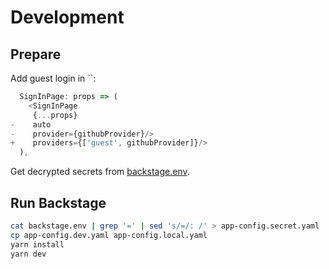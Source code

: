 # Development

## Prepare

Add guest login in ``:

```ts
  SignInPage: props => (
    <SignInPage
     {...props}
-    auto
-    provider={githubProvider}/>
+    providers={['guest', githubProvider]}/>
  ),
```

Get decrypted secrets from [backstage.env](https://github.com/grayc-de/flux-grayc-de/blob/main/backstage/secret/backstage.env).

## Run Backstage

```sh
cat backstage.env | grep '=' | sed 's/=/: /' > app-config.secret.yaml
cp app-config.dev.yaml app-config.local.yaml
yarn install
yarn dev
```

